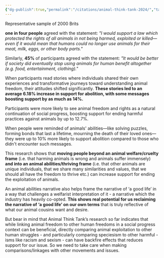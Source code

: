 ```yaml
---
{"dg-publish":true,"permalink":"/citations/animal-think-tank-2024/","tags":["narratives","uk"],"created":"2025-10-23T17:42:46.706+01:00","updated":"2025-10-23T17:42:46.706+01:00"}
---
```



Representative sample of 2000 Brits

**one in four people** agreed with the statement: _"I would support a law which protected the rights of all animals in not being harmed, exploited or killed—even if it would mean that humans could no longer use animals for their meat, milk, eggs, or other body parts."_

Similarly, **45%** of participants agreed with the statement: _"It would be better if society did eventually stop using animals for human benefit altogether (e.g. food, entertainment, clothing)."_

When participants read stories where individuals shared their own experiences and transformative journeys toward understanding animal freedom, their attitudes shifted significantly. **These stories led to an average 6.18% increase in support for abolition, with some messages boosting support by as much as 14%.**

Participants were more likely to see animal freedom and rights as a natural continuation of social progress, boosting support for ending harmful practices against animals by up to 12.7%.

When people were reminded of animals' abilities—like solving puzzles, forming bonds that last a lifetime, mourning the death of their loved ones—they were up to 10% more likely to support abolition compared to those who didn't encounter such messages.

This research shows that **moving people beyond an animal welfare/cruelty frame** (i.e. that harming animals is wrong and animals suffer immensely) **and into an animal abilities/thriving frame** (i.e. that other animals are unique individuals, that we share many similarities and values, that we should all have the freedom to thrive etc.) can increase support for ending the exploitation of animals.

An animal abilities narrative also helps frame the narrative of ‘a good life’ in a way that challenges a welfarist interpretation of it - a narrative which the industry has heavily co-opted. **This shows real potential for us reclaiming the narrative of ‘a good life’ on our own terms** that is truly reflective of what our animal cousins want and desire.

But bear in mind that Animal Think Tank’s research so far indicates that while linking animal freedom to other human freedoms in a social progress context can be beneficial, directly comparing animal exploitation to other human struggles - and particularly comparing speciesism to other harmful -isms like racism and sexism - can have backfire effects that reduces support for our issue. So we need to take care when making comparisons/linkages with other movements and issues.